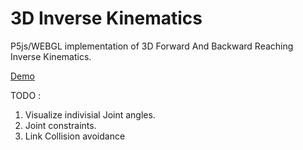 # 3D Inverse Kinematics
P5js/WEBGL implementation of 3D Forward And Backward Reaching Inverse Kinematics.

[Demo](http://siroi.co.in/apps/InverseKinematics3D/)

TODO :
1. Visualize indivisial Joint angles.
2. Joint constraints.
3. Link Collision avoidance
